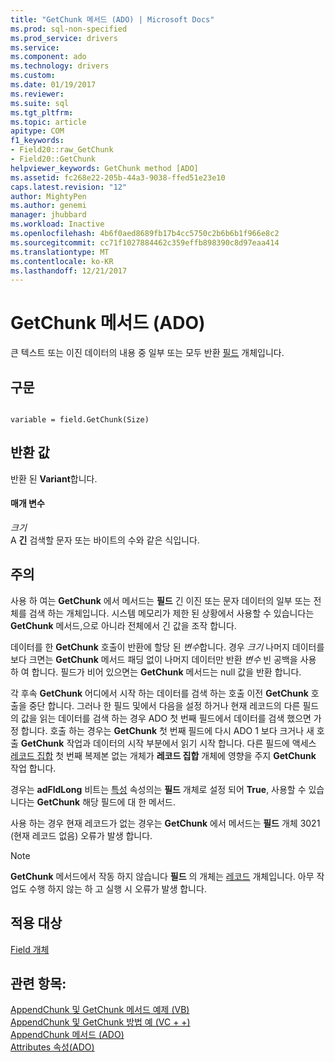 ```yaml
---
title: "GetChunk 메서드 (ADO) | Microsoft Docs"
ms.prod: sql-non-specified
ms.prod_service: drivers
ms.service: 
ms.component: ado
ms.technology: drivers
ms.custom: 
ms.date: 01/19/2017
ms.reviewer: 
ms.suite: sql
ms.tgt_pltfrm: 
ms.topic: article
apitype: COM
f1_keywords:
- Field20::raw_GetChunk
- Field20::GetChunk
helpviewer_keywords: GetChunk method [ADO]
ms.assetid: fc268e22-205b-44a3-9038-ffed51e23e10
caps.latest.revision: "12"
author: MightyPen
ms.author: genemi
manager: jhubbard
ms.workload: Inactive
ms.openlocfilehash: 4b6f0aed8689fb17b4cc5750c2b6b6b1f966e8c2
ms.sourcegitcommit: cc71f1027884462c359effb898390c8d97eaa414
ms.translationtype: MT
ms.contentlocale: ko-KR
ms.lasthandoff: 12/21/2017
---
```

# <a name="getchunk-method-ado"></a>GetChunk 메서드 (ADO)
큰 텍스트 또는 이진 데이터의 내용 중 일부 또는 모두 반환 [필드](../../../ado/reference/ado-api/field-object.md) 개체입니다.  
  
## <a name="syntax"></a>구문  
  
```  
  
variable = field.GetChunk(Size)  
```  
  
## <a name="return-value"></a>반환 값  
 반환 된 **Variant**합니다.  
  
#### <a name="parameters"></a>매개 변수  
 *크기*  
 A **긴** 검색할 문자 또는 바이트의 수와 같은 식입니다.  
  
## <a name="remarks"></a>주의  
 사용 하 여는 **GetChunk** 에서 메서드는 **필드** 긴 이진 또는 문자 데이터의 일부 또는 전체를 검색 하는 개체입니다. 시스템 메모리가 제한 된 상황에서 사용할 수 있습니다는 **GetChunk** 메서드,으로 아니라 전체에서 긴 값을 조작 합니다.  
  
 데이터를 한 **GetChunk** 호출이 반환에 할당 된 *변수*합니다. 경우 *크기* 나머지 데이터를 보다 크면는 **GetChunk** 메서드 패딩 없이 나머지 데이터만 반환 *변수* 빈 공백을 사용 하 여 합니다. 필드가 비어 있으면는 **GetChunk** 메서드는 null 값을 반환 합니다.  
  
 각 후속 **GetChunk** 어디에서 시작 하는 데이터를 검색 하는 호출 이전 **GetChunk** 호출을 중단 합니다. 그러나 한 필드 및에서 다음을 설정 하거나 현재 레코드의 다른 필드의 값을 읽는 데이터를 검색 하는 경우 ADO 첫 번째 필드에서 데이터를 검색 했으면 가정 합니다. 호출 하는 경우는 **GetChunk** 첫 번째 필드에 다시 ADO 1 보다 크거나 새 호출 **GetChunk** 작업과 데이터의 시작 부분에서 읽기 시작 합니다. 다른 필드에 액세스 [레코드 집합](../../../ado/reference/ado-api/recordset-object-ado.md) 첫 번째 복제본 없는 개체가 **레코드 집합** 개체에 영향을 주지 **GetChunk** 작업 합니다.  
  
 경우는 **adFldLong** 비트는 [특성](../../../ado/reference/ado-api/attributes-property-ado.md) 속성의는 **필드** 개체로 설정 되어 **True**, 사용할 수 있습니다는 **GetChunk**  해당 필드에 대 한 메서드.  
  
 사용 하는 경우 현재 레코드가 없는 경우는 **GetChunk** 에서 메서드는 **필드** 개체 3021 (현재 레코드 없음) 오류가 발생 합니다.  
  
> [!NOTE]
>  **GetChunk** 메서드에서 작동 하지 않습니다 **필드** 의 개체는 [레코드](../../../ado/reference/ado-api/record-object-ado.md) 개체입니다. 아무 작업도 수행 하지 않는 하 고 실행 시 오류가 발생 합니다.  
  
## <a name="applies-to"></a>적용 대상  
 [Field 개체](../../../ado/reference/ado-api/field-object.md)  
  
## <a name="see-also"></a>관련 항목:  
 [AppendChunk 및 GetChunk 메서드 예제 (VB)](../../../ado/reference/ado-api/appendchunk-and-getchunk-methods-example-vb.md)   
 [AppendChunk 및 GetChunk 방법 예 (VC + +)](../../../ado/reference/ado-api/appendchunk-and-getchunk-methods-example-vc.md)   
 [AppendChunk 메서드 (ADO)](../../../ado/reference/ado-api/appendchunk-method-ado.md)   
 [Attributes 속성(ADO)](../../../ado/reference/ado-api/attributes-property-ado.md)
